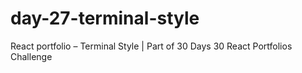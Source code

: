 # day-27-terminal-style
React portfolio – Terminal Style | Part of 30 Days 30 React Portfolios Challenge
